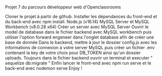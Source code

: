 Projet 7 du parcours développeur web d'Openclassrooms

Cloner le projet à partir de github.
Installer les dépendances du front-end et du back-end avec npm install.
Node.js (v16.14) MySQL Server et MySQL Workbench (v8.0.28 x64)
Créer un server avec MySQL Server
Ouvrir le model de database dans le fichier backend avec MySQL workbench puis utiliser l'option forward engeneer dans l'onglet database afin de créer une base de donnée
Dans le backend, mettre à jour le dossier config.js avec les informations de connexion à votre server MySQL puis créer un fichier .env contenant la key de votre choix pour DB_TOKEN ainsi qu'un dossier uploads.
Toujours dans le fichier backend ouvrir un terminal et executer " sequelize db:migrate "
Enfin lancer le front-end avec npm run serve et le back-end avec nodemon serve
Enjoy !